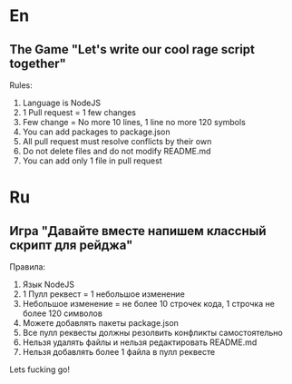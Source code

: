 # En
## The Game "Let's write our cool rage script together"

Rules:

1. Language is NodeJS
2. 1 Pull request = 1 few changes
3. Few change = No more 10 lines, 1 line no more 120 symbols
4. You can add packages to package.json
5. All pull request must resolve conflicts by their own
6. Do not delete files and do not modify README.md
7. You can add only 1 file in pull request

# Ru
## Игра "Давайте вместе напишем классный скрипт для рейджа"

Правила:

1. Язык NodeJS
2. 1 Пулл реквест = 1 небольшое изменение
3. Небольшое изменение = не более 10 строчек кода, 1 строчка не более 120 символов
4. Можете добавлять пакеты package.json
5. Все пулл реквесты должны резолвить конфликты самостоятельно
6. Нельзя удалять файлы и нельзя редактировать README.md
7. Нельзя добавлять более 1 файла в пулл реквесте

Lets fucking go!